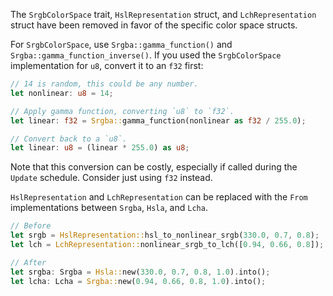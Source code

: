 The `SrgbColorSpace` trait, `HslRepresentation` struct, and `LchRepresentation` struct have been removed in favor of the specific color space structs.

For `SrgbColorSpace`, use `Srgba::gamma_function()` and `Srgba::gamma_function_inverse()`. If you used the `SrgbColorSpace` implementation for `u8`, convert it to an `f32` first:

```rust
// 14 is random, this could be any number.
let nonlinear: u8 = 14;

// Apply gamma function, converting `u8` to `f32`.
let linear: f32 = Srgba::gamma_function(nonlinear as f32 / 255.0);

// Convert back to a `u8`.
let linear: u8 = (linear * 255.0) as u8;
```

Note that this conversion can be costly, especially if called during the `Update` schedule. Consider just using `f32` instead.

`HslRepresentation` and `LchRepresentation` can be replaced with the `From` implementations between `Srgba`, `Hsla`, and `Lcha`.

```rust
// Before
let srgb = HslRepresentation::hsl_to_nonlinear_srgb(330.0, 0.7, 0.8);
let lch = LchRepresentation::nonlinear_srgb_to_lch([0.94, 0.66, 0.8]);

// After
let srgba: Srgba = Hsla::new(330.0, 0.7, 0.8, 1.0).into();
let lcha: Lcha = Srgba::new(0.94, 0.66, 0.8, 1.0).into();
```
